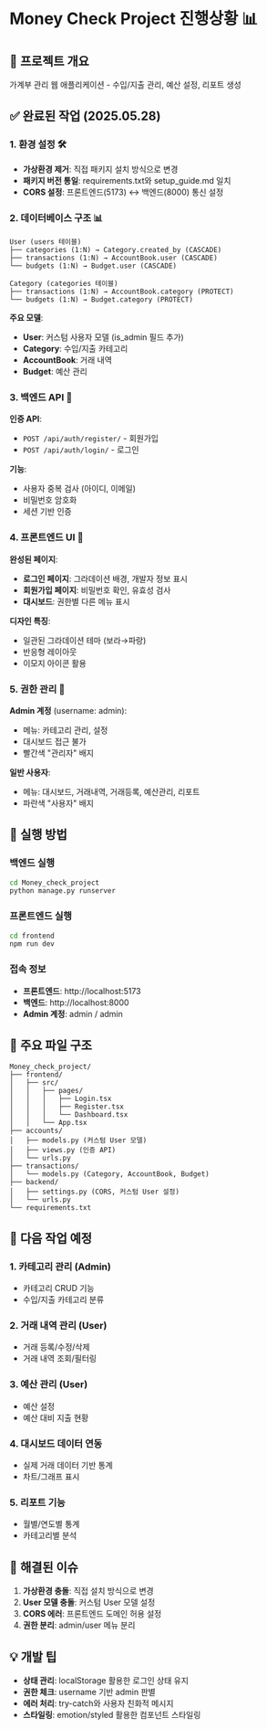 # Money Check Project 진행상황 📊

## 🎯 프로젝트 개요
가계부 관리 웹 애플리케이션 - 수입/지출 관리, 예산 설정, 리포트 생성

## ✅ 완료된 작업 (2025.05.28)

### 1. 환경 설정 🛠️
- **가상환경 제거**: 직접 패키지 설치 방식으로 변경
- **패키지 버전 통일**: requirements.txt와 setup_guide.md 일치
- **CORS 설정**: 프론트엔드(5173) ↔ 백엔드(8000) 통신 설정

### 2. 데이터베이스 구조 📊
```
User (users 테이블)
├── categories (1:N) → Category.created_by (CASCADE)
├── transactions (1:N) → AccountBook.user (CASCADE)  
└── budgets (1:N) → Budget.user (CASCADE)

Category (categories 테이블)
├── transactions (1:N) → AccountBook.category (PROTECT)
└── budgets (1:N) → Budget.category (PROTECT)
```

**주요 모델**:
- **User**: 커스텀 사용자 모델 (is_admin 필드 추가)
- **Category**: 수입/지출 카테고리
- **AccountBook**: 거래 내역
- **Budget**: 예산 관리

### 3. 백엔드 API 🔧
**인증 API**:
- `POST /api/auth/register/` - 회원가입
- `POST /api/auth/login/` - 로그인

**기능**:
- 사용자 중복 검사 (아이디, 이메일)
- 비밀번호 암호화
- 세션 기반 인증

### 4. 프론트엔드 UI 🎨
**완성된 페이지**:
- **로그인 페이지**: 그라데이션 배경, 개발자 정보 표시
- **회원가입 페이지**: 비밀번호 확인, 유효성 검사
- **대시보드**: 권한별 다른 메뉴 표시

**디자인 특징**:
- 일관된 그라데이션 테마 (보라→파랑)
- 반응형 레이아웃
- 이모지 아이콘 활용

### 5. 권한 관리 🔐
**Admin 계정** (username: admin):
- 메뉴: 카테고리 관리, 설정
- 대시보드 접근 불가
- 빨간색 "관리자" 배지

**일반 사용자**:
- 메뉴: 대시보드, 거래내역, 거래등록, 예산관리, 리포트
- 파란색 "사용자" 배지

## 🚀 실행 방법

### 백엔드 실행
```bash
cd Money_check_project
python manage.py runserver
```

### 프론트엔드 실행
```bash
cd frontend
npm run dev
```

### 접속 정보
- **프론트엔드**: http://localhost:5173
- **백엔드**: http://localhost:8000
- **Admin 계정**: admin / admin

## 📁 주요 파일 구조
```
Money_check_project/
├── frontend/
│   ├── src/
│   │   ├── pages/
│   │   │   ├── Login.tsx
│   │   │   ├── Register.tsx
│   │   │   └── Dashboard.tsx
│   │   └── App.tsx
├── accounts/
│   ├── models.py (커스텀 User 모델)
│   ├── views.py (인증 API)
│   └── urls.py
├── transactions/
│   └── models.py (Category, AccountBook, Budget)
├── backend/
│   ├── settings.py (CORS, 커스텀 User 설정)
│   └── urls.py
└── requirements.txt
```

## 🔄 다음 작업 예정

### 1. 카테고리 관리 (Admin)
- 카테고리 CRUD 기능
- 수입/지출 카테고리 분류

### 2. 거래 내역 관리 (User)
- 거래 등록/수정/삭제
- 거래 내역 조회/필터링

### 3. 예산 관리 (User)
- 예산 설정
- 예산 대비 지출 현황

### 4. 대시보드 데이터 연동
- 실제 거래 데이터 기반 통계
- 차트/그래프 표시

### 5. 리포트 기능
- 월별/연도별 통계
- 카테고리별 분석

## 🐛 해결된 이슈
1. **가상환경 충돌**: 직접 설치 방식으로 변경
2. **User 모델 충돌**: 커스텀 User 모델 설정
3. **CORS 에러**: 프론트엔드 도메인 허용 설정
4. **권한 분리**: admin/user 메뉴 분리

## 💡 개발 팁
- **상태 관리**: localStorage 활용한 로그인 상태 유지
- **권한 체크**: username 기반 admin 판별
- **에러 처리**: try-catch와 사용자 친화적 메시지
- **스타일링**: emotion/styled 활용한 컴포넌트 스타일링 